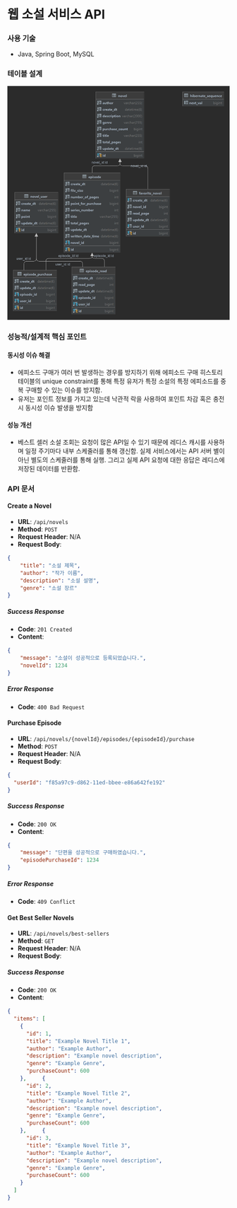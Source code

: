 # 웹 소설 서비스 API

### 사용 기술
- Java, Spring Boot, MySQL

### 테이블 설계
![ERD](./erd.png)

### 성능적/설계적 핵심 포인트
#### 동시성 이슈 해결
- 에피소드 구매가 여러 번 발생하는 경우를 방지하기 위해 에피소드 구매 히스토리 테이블의 unique constraint를 통해 특정 유저가 특정 소설의 특정 에피소드를 중복 구매할 수 있는 이슈를 방지함.
- 유저는 포인트 정보를 가지고 있는데 낙관적 락을 사용하여 포인트 차감 혹은 충전 시 동시성 이슈 발생을 방지함

#### 성능 개선
- 베스트 셀러 소설 조회는 요청이 많은 API일 수 있기 때문에 레디스 캐시를 사용하며 일정 주기마다 내부 스케줄러를 통해 갱신함. 실제 서비스에서는 API 서버 별이 아닌 별도의 스케줄러를 통해 실행. 
  그리고 실제 API 요청에 대한 응답은 레디스에 저장된 데이터를 반환함. 

### API 문서
#### Create a Novel

- **URL**: `/api/novels`
- **Method**: `POST`
- **Request Header**: N/A
- **Request Body**:

```json
{
    "title": "소설 제목",
    "author": "작가 이름",
    "description": "소설 설명",
    "genre": "소설 장르"
}
```

##### Success Response

- **Code**: `201 Created`
- **Content**:

```json
{
    "message": "소설이 성공적으로 등록되었습니다.",
    "novelId": 1234
}
```

##### Error Response

- **Code**: `400 Bad Request`


#### Purchase Episode

- **URL**: `/api/novels/{novelId}/episodes/{episodeId}/purchase`
- **Method**: `POST`
- **Request Header**: N/A
- **Request Body**:

```json
{
  "userId": "f85a97c9-d862-11ed-bbee-e86a642fe192"
}
```

##### Success Response

- **Code**: `200 OK`
- **Content**:

```json
{
    "message": "단편을 성공적으로 구매하였습니다.",
    "episodePurchaseId": 1234
}
```

##### Error Response

- **Code**: `409 Conflict`


#### Get Best Seller Novels
- **URL**: `/api/novels/best-sellers`
- **Method**: `GET`
- **Request Header**: N/A
- **Request Body**:

##### Success Response

- **Code**: `200 OK`
- **Content**:

```json
{
  "items": [
    {
      "id": 1,
      "title": "Example Novel Title 1",
      "author": "Example Author",
      "description": "Example novel description",
      "genre": "Example Genre",
      "purchaseCount": 600
    },     {
      "id": 2,
      "title": "Example Novel Title 2",
      "author": "Example Author",
      "description": "Example novel description",
      "genre": "Example Genre",
      "purchaseCount": 600
    },     {
      "id": 3,
      "title": "Example Novel Title 3",
      "author": "Example Author",
      "description": "Example novel description",
      "genre": "Example Genre",
      "purchaseCount": 600
    }
  ]
}
```
